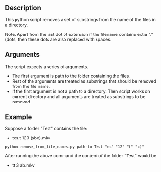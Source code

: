 ## Description

This python script removes a set of substrings from the name of the files in a directory.

Note: Apart from the last dot of extension if the filename contains extra "." (dots) then these dots are also replaced with spaces.

## Arguments

The script expects a series of arguments. 

- The first argument is path to the folder containing the files.
- Rest of the arguments are treated as substrings that should be removed from the file name.
- If the first argument is not a path to a directory. Then script works on current directory and all arguments are treated as substrings to be removed.

## Example

Suppose a folder "Test" contains the file:
- tes.t 123 (abc).mkv

`python remove_from_file_names.py path-to-Test "es" "12" "(" "c)"`

After running the above command the content of the folder "Test" would be
- tt 3 ab.mkv


